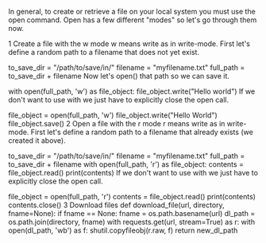 In general, to create or retrieve a file on your local system you must use the open command. Open has a few different "modes" so let's go through them now.

1 Create a file with the w mode
w means write as in write-mode. First let's define a random path to a filename that does not yet exist.

to_save_dir = "/path/to/save/in/"
filename = "myfilename.txt"
full_path = to_save_dir + filename
Now let's open() that path so we can save it.

with open(full_path, 'w') as file_object:
    file_object.write("Hello world")
If we don't want to use with we just have to explicitly close the open call.

file_object = open(full_path, 'w')
file_object.write("Hello World")
file_object.save()
2 Open a file with the r mode
r means write as in write-mode. First let's define a random path to a filename that already exists (we created it above).

to_save_dir = "/path/to/save/in/"
filename = "myfilename.txt"
full_path = to_save_dir + filename
with open(full_path, 'r') as file_object:
    contents = file_object.read()
    print(contents)
If we don't want to use with we just have to explicitly close the open call.

file_object = open(full_path, 'r')
contents = file_object.read()
print(contents)
contents.close()
3 Download files
def download_file(url, directory, fname=None):
    if fname == None:
        fname = os.path.basename(url)
    dl_path = os.path.join(directory, fname)
    with requests.get(url, stream=True) as r:
        with open(dl_path, 'wb') as f:
            shutil.copyfileobj(r.raw, f)
    return new_dl_path